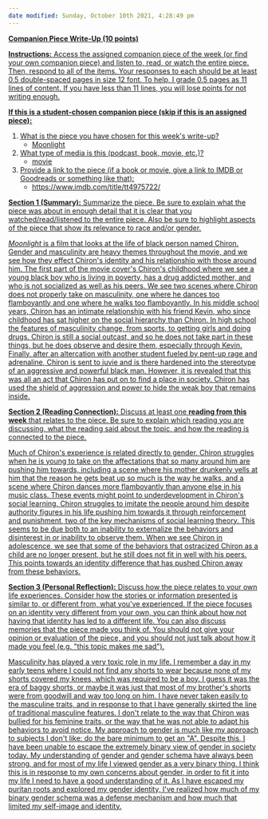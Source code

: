 ```yaml
---
date modified: Sunday, October 10th 2021, 4:28:49 pm
---
```

**<u>Companion Piece Write-Up (10 points)<u>**

**Instructions:** Access the assigned companion piece of the week (or find your own companion piece) and listen to, read, or watch the entire piece. Then, respond to all of the items. Your responses to each should be at least 0.5 double-spaced pages in size 12 font. To help, I grade 0.5 pages as 11 lines of content. If you have less than 11 lines, you will lose points for not writing enough.

<u>**If this is a student-chosen companion piece (skip if this is an assigned piece):**<u>

1. What is the piece you have chosen for this week's write-up?
	- Moonlight
2. What type of media is this (podcast, book, movie, etc.)?
	- movie
3. Provide a link to the piece (if a book or movie, give a link to IMDB or Goodreads or something like that):
	- https://www.imdb.com/title/tt4975722/

**<u>Section 1 (Summary):</u>** Summarize the piece. Be sure to explain what the piece was about in enough detail that it is clear that you watched/read/listened to the entire piece. Also be sure to highlight aspects of the piece that show its relevance to race and/or gender.

*Moonlight* is a film that looks at the life of black person named Chiron. Gender and masculinity are heavy themes throughout the movie, and we see how they effect Chiron's identity and his relationship with those around him. The first part of the movie cover's Chiron's childhood where we see a young black boy who is living in poverty, has a drug addicted mother, and who is not socialized as well as his peers. We see two scenes where Chiron does not properly take on masculinity, one where he dances too flamboyantly and one where he walks too flamboyantly. In his middle school years, Chiron has an intimate relationship with his friend Kevin, who since childhood has sat higher on the social hierarchy than Chiron. In high school the features of masculinity change, from sports, to getting girls and doing drugs. Chiron is still a social outcast, and so he does not take part in these things, but he does observe and desire them, especially through Kevin. Finally, after an altercation with another student fueled by pent-up rage and adrenaline, Chiron is sent to juvie and is there hardened into the stereotype of an aggressive and powerful black man. However, it is revealed that this was all an act that Chiron has put on to find a place in society. Chiron has used the shield of aggression and power to hide the weak boy that remains inside.

**<u>Section 2 (Reading Connection):</u>** Discuss at least one **<u>reading from this week</u>** that relates to the piece. Be sure to explain which reading you are discussing, what the reading said about the topic, and how the reading is connected to the piece.

Much of Chiron's experience is related directly to gender. Chiron struggles when he is young to take on the affectations that so many around him are pushing him towards, including a scene where his mother drunkenly yells at him that the reason he gets beat up so much is the way he walks, and a scene where Chiron dances more flamboyantly than anyone else in his music class. These events might point to underdevelopment in Chiron's social learning. Chiron struggles to imitate the people around him despite authority figures in his life pushing him towards it through reinforcement and punishment, two of the key mechanisms of social learning theory. This seems to be due both to an inability to externalize the behaviors and disinterest in or inability to observe them. When we see Chiron in adolescence, we see that some of the behaviors that ostracized Chiron as a child are no longer present, but he still does not fit in well with his peers. This points towards an identity difference that has pushed Chiron away from these behaviors. 

**<u>Section 3 (Personal Reflection):</u>** Discuss how the piece relates to your own life experiences. Consider how the stories or information presented is similar to, or different from, what you've experienced. If the piece focuses on an identity very different from your own, you can think about how not having that identity has led to a different life. You can also discuss memories that the piece made you think of. You should <u>not</u> give your opinion or evaluation of the piece, and you should <u>not</u> just talk about how it made you feel (e.g. "this topic makes me sad").

Masculinity has played a very toxic role in my life. I remember a day in my early teens where I could not find any shorts to wear because none of my shorts covered my knees, which was required to be a boy. I guess it was the era of baggy shorts, or maybe it was just that most of my brother's shorts were from goodwill and way too long on him. I have never taken easily to the masculine traits, and in response to that I have generally skirted the line of traditional masculine features. I don't relate to the way that Chiron was bullied for his feminine traits, or the way that he was not able to adapt his behaviors to avoid notice. My approach to gender is much like my approach to subjects I don't like: do the bare minimum to get an "A". Despite this, I have been unable to escape the extremely binary view of gender in society today.  My understanding of gender and gender schema have always been strong, and for most of my life I viewed gender as a very binary thing. I think this is in response to my own concerns about gender, in order to fit it into my life I need to have a good understanding of it. As I have escaped my puritan roots and explored my gender identity, I've realized how much of my binary gender schema was a defense mechanism and how much that limited my self-image and identity.
	